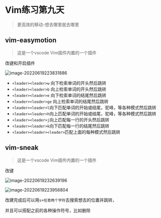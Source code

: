 # Vim练习第九天

> 更高效的移动-想去哪里就去哪里

## vim-easymotion

> 这是一个vscode Vim插件内置的一个插件

改键和开启插件

![image-20220619223831886](https://tva1.sinaimg.cn/large/e6c9d24egy1h3dxjkpr69j20qs0c00u3.jpg)

- `<leader><leader>w` 向下检索单词的开头然后跳转
- `<leader><leader>b` 向上检索单词的开头然后跳转
- `<leader><leader>e` 向下检索单词的结尾然后跳转
- `<leader><leader>ge` 向上检索单词的结尾然后跳转
- `<leader><leader>l`向下匹配单词的开始或结尾，驼峰，等各种模式然后跳转
- `<leader><leader>h`向上匹配单词的开始或结尾，驼峰，等各种模式然后跳转
- `<leader><leader>j`向上匹配每一行的开头然后跳转
- `<leader><leader>k`向下匹配每一行的结尾然后跳转
- `<leader><leader><leader>`匹配上面的每种模式然后跳转

## vim-sneak

> 这是一个vscode Vim插件内置的一个插件

改键

![image-20220619232639196](https://tva1.sinaimg.cn/large/e6c9d24egy1h3dyxmjgwjj20s20j00u3.jpg)

![image-20220619223956804](https://tva1.sinaimg.cn/large/e6c9d24egy1h3dxl0yrskj21140oc763.jpg)

改建完成后可以用`s+任意两个字符`去搜索想去的位置并跳转，

并且可以搭配之前的各种操作符号，比如删除
